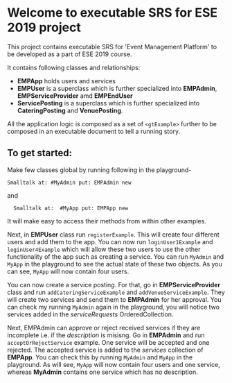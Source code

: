 # Welcome to executable SRS for ESE 2019 project

This project contains executable SRS for 'Event Management Platform' to be developed as a part of ESE 2019 course.

It contains following classes and relationships: 

 - **EMPApp** holds users and services 
 -  **EMPUser** is a superclass which is further specialized into **EMPAdmin**, **EMPServiceProvider** amd **EMPEndUser** 
 - **ServicePosting** is a superclass which is further specialized into **CateringPosting** and **VenuePosting**.

All the application logic is composed as a set of `<gtExample>` further to be composed in an executable document to tell a running story.

## To get started: 
Make few classes global by running following in the playground-

    Smalltalk at: #MyAdmin put: EMPAdmin new
and 

      Smalltalk at:  #MyApp put: EMPApp new

It will make easy to access their methods from within other examples.

Next, in **EMPUser** class run `registerExample`. This will create four different users and add them to the app. You can now run `loginUser1Example` and `loginUser4Example` which will allow these two users to use the other functionality of the app such as creating a service. You can run `MyAdmin` and `MyApp` in the playground to see the actual state of these two objects. As you can see, `MyApp` will now contain four users.

You can now create a service posting. For that, go in **EMPServiceProvider** class and run `addCateringServiceExample` and `addVenueServiceExample`. They will create two services and send them to **EMPAdmin** for her approval. You can check my running `MyAdmin` again in the playground, you will notice two services added in the *serviceRequests* OrderedCollection.

Next, EMPAdmin can approve or reject received services if they are incomplete i.e. if the *description* is misisng. Go in **EMPAdmin** and run `acceptOrRejectService` example. One service will be accepted and one rejected. The accepted service is added to the *services* collection of **EMPApp**. You can check this by running `MyAdmin` and `MyApp` in the playground. As will see, `MyApp` will now contain four users and one service,  whereas **MyAdmin** contains one service which has no description.



